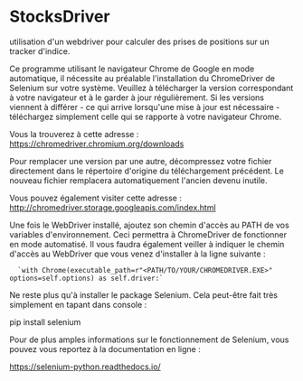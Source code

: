 # StocksDriver
utilisation d'un webdriver pour calculer des prises de positions sur un tracker d'indice.

Ce programme utilisant le navigateur Chrome de Google en mode automatique, il nécessite au préalable l'installation du ChromeDriver de Selenium sur votre système. Veuillez à télécharger la version correspondant à votre navigateur et à le garder à jour régulièrement.
Si les versions viennent à différer - ce qui arrive lorsqu'une mise à jour est nécessaire - téléchargez simplement celle qui se rapporte à votre navigateur Chrome.

Vous la trouverez à cette adresse :
  https://chromedriver.chromium.org/downloads
  
Pour remplacer une version par une autre, décompressez votre fichier directement dans le répertoire d'origine du téléchargement précédent. Le nouveau fichier remplacera automatiquement l'ancien devenu inutile.

Vous pouvez également visiter cette adresse :
  http://chromedriver.storage.googleapis.com/index.html
  
  
Une fois le WebDriver installé, ajoutez son chemin d'accès au PATH de vos variables d'environnement. Ceci permettra à ChromeDriver de fonctionner en mode automatisé.
Il vous faudra également veiller à indiquer le chemin d'accès au WebDriver que vous venez d'installer à la ligne suivante :

      `with Chrome(executable_path=r"<PATH/TO/YOUR/CHROMEDRIVER.EXE>" options=self.options) as self.driver:`
      
Ne reste plus qu'à installer le package Selenium. Cela peut-être fait très simplement en tapant dans console :

  pip install selenium

Pour de plus amples informations sur le fonctionnement de Selenium, vous pouvez vous reportez à la documentation en ligne :

  https://selenium-python.readthedocs.io/
  
